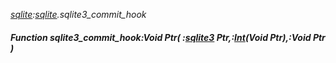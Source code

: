 _[sqlite](../../modules/sqlite/sqlite-module.md):[sqlite](../../modules/sqlite/sqlite-module.md).sqlite3\_commit\_hook_
##### Function sqlite3\_commit\_hook:Void Ptr( :[sqlite3](../../modules/sqlite/sqlite-sqlite3.md) Ptr,:[Int](../../modules/wonkey/wonkey-types-int.md)(Void Ptr),:Void Ptr )
